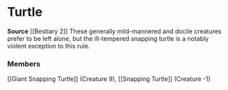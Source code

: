 ﻿---
creature_family: Turtle
id: '157'
name: Turtle
rarity: Common
source: '[[DATABASE/source/Bestiary 2|Bestiary 2]]'
trait: null
type: Creature Family

---
# Turtle

**Source** [[Bestiary 2]] 
These generally mild-mannered and docile creatures prefer to be left alone, but the ill-tempered snapping turtle is a notably violent exception to this rule.

### Members

[[Giant Snapping Turtle]] (Creature 9), [[Snapping Turtle]] (Creature -1)